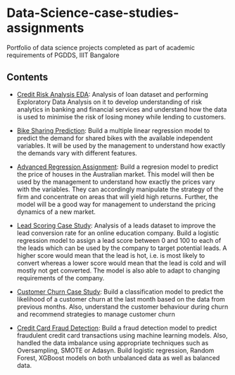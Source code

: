 # Data-Science-case-studies-assignments
Portfolio of data science projects completed as part of academic requirements of PGDDS, IIIT Bangalore


## Contents

- [Credit Risk Analysis EDA](https://github.com/vikramjitbora/Data-Science-case-studies-assignments/blob/master/Credit%20Risk%20Analysis%20EDA/Credit%20EDA.ipynb): Analysis of loan dataset and performing Exploratory Data Analysis on it to develop understanding of risk analytics in banking and financial services and understand how the data is used to minimise the risk of losing money while lending to customers.



- [Bike Sharing Prediction](https://github.com/vikramjitbora/Data-Science-case-studies-assignments/blob/master/Bike%20Sharing%20Prediction/Bike_Sharing.ipynb): Build a multiple linear regression model to predict the demand for shared bikes with the available independent variables. It will be used by the management to understand how exactly the demands vary with different features. 


- [Advanced Regression Assignment](https://github.com/vikramjitbora/Data-Science-case-studies-assignments/blob/master/Advanced%20Regression%20Assignment/House%20Price%20Prediction.ipynb): Build a regresion model to predict the price of houses in the Australian market. This model will then be used by the management to understand how exactly the prices vary with the variables. They can accordingly manipulate the strategy of the firm and concentrate on areas that will yield high returns. Further, the model will be a good way for management to understand the pricing dynamics of a new market.


- [Lead Scoring Case Study](https://github.com/vikramjitbora/Data-Science-case-studies-assignments/blob/master/Lead%20Scoring%20Case%20Study/Lead%20Scoring.ipynb): Analysis of a leads dataset to improve the lead conversion rate for an online education company. Build a logistic regression model to assign a lead score between 0 and 100 to each of the leads which can be used by the company to target potential leads. A higher score would mean that the lead is hot, i.e. is most likely to convert whereas a lower score would mean that the lead is cold and will mostly not get converted. The model is also able to adapt to changing requirements of the company. 


- [Customer Churn Case Study](https://github.com/vikramjitbora/Data-Science-case-studies-assignments/blob/master/Customer%20Churn%20Case%20Study/telecom_churn_case_study.ipynb):  Build a classification model to predict the likelihood of a customer churn at the last month based on the data from previous months. Also, understand the customer behaviour during churn and recommend strategies to manage customer churn

- [Credit Card Fraud Detection](https://github.com/vikramjitbora/Data-Science-case-studies-assignments/blob/master/Credit%20Card%20Fraud%20Detection/Credit_Card_Fraud_Detection.ipynb): Build a fraud detection model to predict fraudulent credit card transactions using machine learning models. Also, handled the data imbalance using appropriate techniques such as Oversampling, SMOTE or Adasyn. Build logistic regression, Random Forest, XGBoost models on both unbalanced data as well as balanced data.
